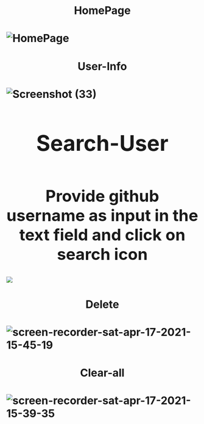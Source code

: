 <h1 align="center">HomePage<h1>

![HomePage](https://user-images.githubusercontent.com/61549396/115108222-d902a880-9f8c-11eb-8028-ce14bbad1280.png)

<h1 align="center">User-Info<h1>

![Screenshot (33)](https://user-images.githubusercontent.com/61549396/115108990-fafe2a00-9f90-11eb-849d-7e4871e4d9d8.png)

<div>
  <h1 align="center">Search-User<h1>

  <h2 align="center">Provide github username as input in the text field and click on search icon</h2> 

  <img src="https://user-images.githubusercontent.com/61549396/115109158-c343b200-9f91-11eb-8e56-0d26e0c1ecd8.gif"/>
</div>

<h1 align="center">Delete<h1>

![screen-recorder-sat-apr-17-2021-15-45-19](https://user-images.githubusercontent.com/61549396/115109547-00a93f00-9f94-11eb-9143-828b4714d838.gif)

<h1 align="center">Clear-all<h1>

![screen-recorder-sat-apr-17-2021-15-39-35](https://user-images.githubusercontent.com/61549396/115109434-529d9500-9f93-11eb-8afc-c5207665c2fc.gif)

